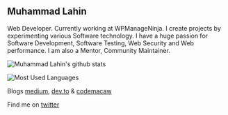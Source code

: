 ## Muhammad Lahin

Web Developer. Currently working at WPManageNinja. I create projects by experimenting various Software technology. I have a huge passion for Software Development, Software Testing, Web Security and Web performance. I am also a Mentor, Community Maintainer.

![Muhammad Lahin's github stats](https://github-readme-stats.vercel.app/api?username=lahin31&count_private=true)

![Most Used Languages](https://github-readme-stats.vercel.app/api/top-langs/?username=lahin31&layout=compact)

Blogs [medium](https://medium.com/@lahin31), [dev.to](https://dev.to/lahin31) & [codemacaw](http://codemacaw.com/)

Find me on [twitter](https://twitter.com/lahin31)
